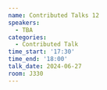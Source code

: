 ```yaml
---
name: Contributed Talks 12
speakers:
  - TBA
categories:
  - Contributed Talk
time_start: '17:30'
time_end: '18:00'
talk_date: 2024-06-27
room: J330
---
```

